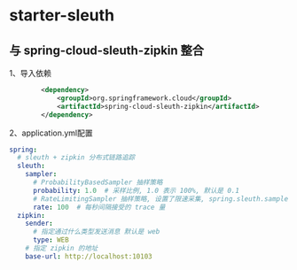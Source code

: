 # starter-sleuth
## 与 spring-cloud-sleuth-zipkin 整合
1、导入依赖
```xml
        <dependency>
            <groupId>org.springframework.cloud</groupId>
            <artifactId>spring-cloud-sleuth-zipkin</artifactId>
        </dependency>
```
2、application.yml配置
```yaml
spring:
  # sleuth + zipkin 分布式链路追踪
  sleuth:
    sampler:
      # ProbabilityBasedSampler 抽样策略
      probability: 1.0  # 采样比例, 1.0 表示 100%, 默认是 0.1
      # RateLimitingSampler 抽样策略, 设置了限速采集, spring.sleuth.sampler.probability 属性值无效
      rate: 100  # 每秒间隔接受的 trace 量
  zipkin:
    sender:
      # 指定通过什么类型发送消息 默认是 web
      type: WEB
    # 指定 zipkin 的地址
    base-url: http://localhost:10103
```



